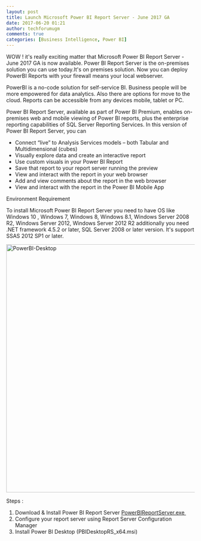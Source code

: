 ```yaml
---
layout: post
title: Launch Microsoft Power BI Report Server - June 2017 GA
date: 2017-06-20 01:21
author: techforumugm
comments: true
categories: [Business Intelligence, Power BI]
---
```

WOW ! it's really exciting matter that Microsoft Power BI Report Server - June 2017 GA is now available. Power BI Report Server is the on-premises solution you can use today.It's on premises solution. Now you can deploy PowerBI Reports with your firewall means your local webserver.

PowerBI is a no-code solution for self-service BI. Business people will be more empowered for data analytics. Also there are options for move to the cloud. Reports can be accessible from any devices mobile, tablet or PC.

Power BI Report Server, available as part of Power BI Premium, enables on-premises web and mobile viewing of Power BI reports, plus the enterprise reporting capabilities of SQL Server Reporting Services. In this version of Power BI Report Server, you can
<ul>
	<li>Connect “live” to Analysis Services models – both Tabular and Multidimensional (cubes)</li>
	<li>Visually explore data and create an interactive report</li>
	<li>Use custom visuals in your Power BI Report</li>
	<li>Save that report to your report server running the preview</li>
	<li>View and interact with the report in your web browser</li>
	<li>Add and view comments about the report in the web browser</li>
	<li>View and interact with the report in the Power BI Mobile App</li>
</ul>
Environment Requirement

To install Microsoft Power BI Report Server you need to have OS like Windows 10 , Windows 7, Windows 8, Windows 8.1, Windows Server 2008 R2, Windows Server 2012, Windows Server 2012 R2 additionally you need .NET framework 4.5.2 or later, SQL Server 2008 or later version. It's support SSAS 2012 SP1 or later.

<img class="alignnone size-full wp-image-656" src="https://techforumugm.files.wordpress.com/2017/06/powerbi-desktop.jpg" alt="PowerBI-Desktop" width="1060" height="662" />

Steps :
<ol>
	<li>Download &amp; Install Power BI Report Server <a href="https://www.microsoft.com/en-us/download/details.aspx?id=55329">PowerBIReportServer.exe </a></li>
	<li>Configure your report server using Report Server Configuration Manager</li>
	<li>Install Power BI Desktop (PBIDesktopRS_x64.msi)</li>
</ol>
&nbsp;
